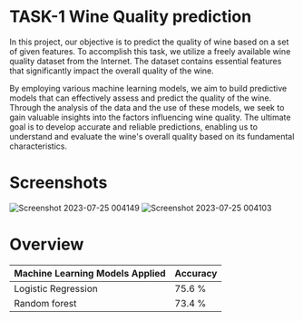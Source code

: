 # TASK-1 Wine Quality prediction 
In this project, our objective is to predict the quality of wine based on a set of given features. To accomplish this task, we utilize a freely available wine quality dataset from the Internet. The dataset contains essential features that significantly impact the overall quality of the wine.

By employing various machine learning models, we aim to build predictive models that can effectively assess and predict the quality of the wine. Through the analysis of the data and the use of these models, we seek to gain valuable insights into the factors influencing wine quality. The ultimate goal is to develop accurate and reliable predictions, enabling us to understand and evaluate the wine's overall quality based on its fundamental characteristics.

# Screenshots

![Screenshot 2023-07-25 004149](https://github.com/dharapatel2908/Code-Clause---Data-Science/assets/91153621/fde7f823-c0ee-4186-9558-627c03b1d960)
![Screenshot 2023-07-25 004103](https://github.com/dharapatel2908/Code-Clause---Data-Science/assets/91153621/4eb1a239-d0b6-417a-b1e4-9008a57db557)


# Overview

| Machine Learning Models Applied |  Accuracy |
|----------|----------|
| Logistic Regression   | 75.6 %   | 
| Random forest   | 73.4 %   | 

